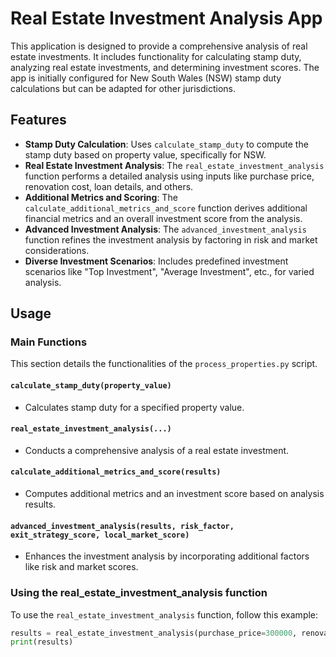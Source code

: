 # Real Estate Investment Analysis App

This application is designed to provide a comprehensive analysis of real estate investments. It includes functionality for calculating stamp duty, analyzing real estate investments, and determining investment scores. The app is initially configured for New South Wales (NSW) stamp duty calculations but can be adapted for other jurisdictions.

## Features

- **Stamp Duty Calculation**: Uses `calculate_stamp_duty` to compute the stamp duty based on property value, specifically for NSW.
- **Real Estate Investment Analysis**: The `real_estate_investment_analysis` function performs a detailed analysis using inputs like purchase price, renovation cost, loan details, and others.
- **Additional Metrics and Scoring**: The `calculate_additional_metrics_and_score` function derives additional financial metrics and an overall investment score from the analysis.
- **Advanced Investment Analysis**: The `advanced_investment_analysis` function refines the investment analysis by factoring in risk and market considerations.
- **Diverse Investment Scenarios**: Includes predefined investment scenarios like "Top Investment", "Average Investment", etc., for varied analysis.

## Usage

### Main Functions

This section details the functionalities of the `process_properties.py` script.

#### `calculate_stamp_duty(property_value)`
- Calculates stamp duty for a specified property value.

#### `real_estate_investment_analysis(...)`
- Conducts a comprehensive analysis of a real estate investment.

#### `calculate_additional_metrics_and_score(results)`
- Computes additional metrics and an investment score based on analysis results.

#### `advanced_investment_analysis(results, risk_factor, exit_strategy_score, local_market_score)`
- Enhances the investment analysis by incorporating additional factors like risk and market scores.

### Using the real_estate_investment_analysis function
To use the `real_estate_investment_analysis` function, follow this example:

```python
results = real_estate_investment_analysis(purchase_price=300000, renovation_cost=20000, ...)
print(results)
